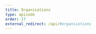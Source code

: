 ```yaml
---
title: Organisations
type: apicode
order: 17
external_redirect: /api/#organizations
---
```
















